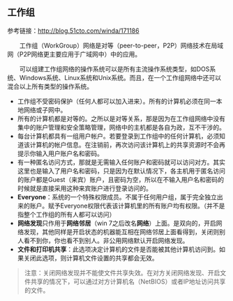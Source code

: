 ## 工作组

参考链接：http://blog.51cto.com/winda/171186

&emsp;&emsp;工作组（WorkGroup）网络是对等（peer-to-peer，P2P）网络技术在局域网（P2P网络更主要应用于广域网中）中的应用。

&emsp;&emsp;可以组建工作组网络的操作系统可以是所有主流操作系统类型，如DOS系统、Windows系统、Linux系统和Unix系统。而且，在一个工作组网络中还可以混合以上所有类型的操作系统。
- 工作组不受密码保护（任何人都可以加入进来）。所有的计算机必须在同一本地网络或子网中。
- 所有的计算机都是对等的。之所以是对等关系，那是因为在工作组网络中没有集中的账户管理和安全策略管理，网络中的主机都是各自为政，互不干涉的。
- 每台计算机都具有一组用户帐户。若要登录到工作组中的任何计算机，必须知道该计算机的帐户信息。在注销前，再次访问该计算机上的共享资源时不会再提示你输入用户账户名和密码。
- 有一种匿名访问方式，那就是无需输入任何账户和密码就可以访问对方。其实这里也是输入了用户名和密码，只是因为在默认情况下，各主机用于匿名访问的账户都是Guest（来宾）账户，且密码为空，所以在不输入用户名和密码的时候就是直接采用这种来宾账户进行登录访问的。
- **Everyone**：系统的一个特殊权限成员。不属于任何用户组，属于完全独立出来的账户。赋予Everyone权限代表该计算机里的所有账户均有权限。（并不是指整个工作组的所有人都可以访问）
- **网络发现**只作用于**网络邻居**（win 7之后改名**网络**）上面。是双向的，开启网络发现，其他同样是开启状态的机器能互相在网络邻居上面看得到，关闭则别人看不到你，你也看不到别人。非公用网络默认开启网络发现。
- **文件和打印机共享**：此选项决定计算机的文件是否能被其他计算机访问到。如果关闭此选项，则计算机文件设置的共享都会无效。
> 注意：关闭网络发现并不能使文件共享失效。在对方关闭网络发现、开启文件共享的情况下，可以通过对方计算机名（NetBIOS）或者IP地址访问共享的文件。

